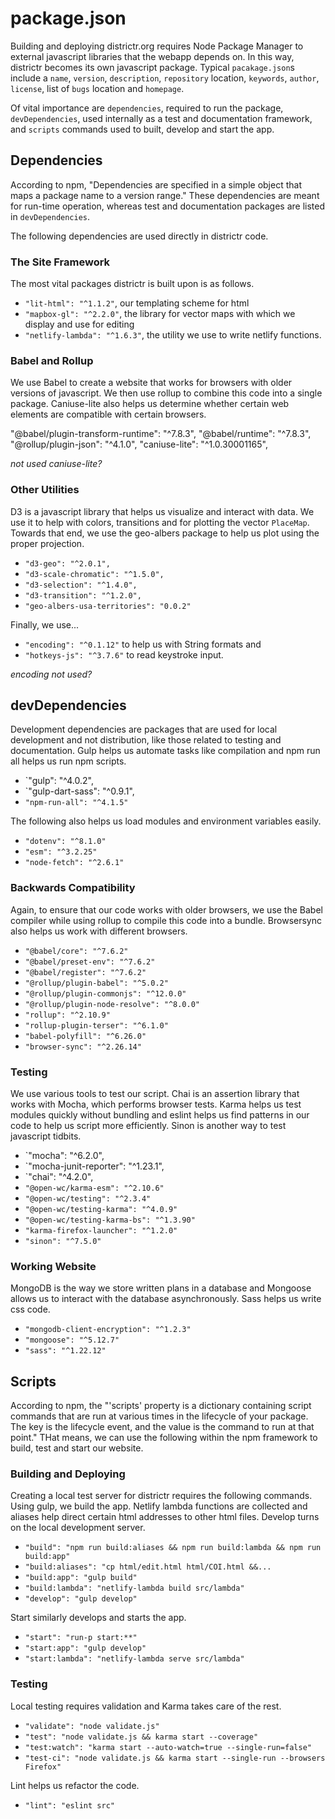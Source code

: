 # package.json

Building and deploying districtr.org requires Node Package Manager to
external javascript libraries that the webapp depends on. In this way,
districtr becomes its own javascript package. Typical `pacakage.json`s
include a `name`, `version`, `description`, `repository` location, 
`keywords`, `author`, `license`, list of `bugs` location and `homepage`.

Of vital importance are `dependencies`, required to run the package,
`devDependencies`, used internally as a test and documentation framework,
and `scripts` commands used to built, develop and start the app.

## Dependencies

According to npm, "Dependencies are specified in a simple object that maps
a package name to a version range." These dependencies are meant for run-time
operation, whereas test and documentation packages are listed in
`devDependencies`.

The following dependencies are used directly in districtr code.

### The Site Framework

The most vital packages districtr is built upon is as follows.
- `"lit-html": "^1.1.2"`, our templating scheme for html
- `"mapbox-gl": "^2.2.0"`, the library for vector maps with which we display and use for editing
- `"netlify-lambda": "^1.6.3"`, the utility we use to write netlify functions.
        
### Babel and Rollup

We use Babel to create a website that works for browsers with
older versions of javascript. We then use rollup to combine this
code into a single package. Caniuse-lite also helps us determine
whether certain web elements are compatible with certain browsers.

"@babel/plugin-transform-runtime": "^7.8.3",
"@babel/runtime": "^7.8.3",
"@rollup/plugin-json": "^4.1.0",
"caniuse-lite": "^1.0.30001165",

_not used caniuse-lite?_

### Other Utilities

D3 is a javascript library that helps us visualize and interact
with data. We use it to help with colors, transitions and for
plotting the vector `PlaceMap`. Towards that end, we use
the geo-albers package to help us plot using the proper
projection.
 
- `"d3-geo": "^2.0.1",`
- `"d3-scale-chromatic": "^1.5.0",`
- `"d3-selection": "^1.4.0",`
- `"d3-transition": "^1.2.0",`
- `"geo-albers-usa-territories": "0.0.2"`

Finally, we use...

- `"encoding": "^0.1.12"` to help us with String formats and
- `"hotkeys-js": "^3.7.6"` to read keystroke input. 
        
_encoding not used?_

## devDependencies

Development dependencies are packages that are used for local development and not distribution,
like those related to testing and documentation. Gulp helps us automate tasks like compilation and
npm run all helps us run npm scripts. 

- `"gulp": "^4.0.2",
- `"gulp-dart-sass": "^0.9.1",
- `"npm-run-all": "^4.1.5"`

The following also helps us load modules and environment variables easily. 

- `"dotenv": "^8.1.0"`
- `"esm": "^3.2.25"`
- `"node-fetch": "^2.6.1"`

### Backwards Compatibility

Again, to ensure that our code works with older browsers, we use the Babel compiler
while using rollup to compile this code into a bundle. Browsersync also helps us
work with different browsers.

- `"@babel/core": "^7.6.2"`
- `"@babel/preset-env": "^7.6.2"`
- `"@babel/register": "^7.6.2"`
- `"@rollup/plugin-babel": "^5.0.2"`
- `"@rollup/plugin-commonjs": "^12.0.0"`
- `"@rollup/plugin-node-resolve": "^8.0.0"`
- `"rollup": "^2.10.9"`
- `"rollup-plugin-terser": "^6.1.0"`
- `"babel-polyfill": "^6.26.0"`
- `"browser-sync": "^2.26.14"`
           
### Testing           

We use various tools to test our script. Chai is an assertion library that works with
Mocha, which performs browser tests. Karma helps us test modules quickly without bundling
and eslint helps us find patterns in our code to help us script more efficiently. Sinon
is another way to test javascript tidbits.

- `"mocha": "^6.2.0",
- `"mocha-junit-reporter": "^1.23.1",
- `"chai": "^4.2.0",
- `"@open-wc/karma-esm": "^2.10.6"`
- `"@open-wc/testing": "^2.3.4"`
- `"@open-wc/testing-karma": "^4.0.9"`
- `"@open-wc/testing-karma-bs": "^1.3.90"`
- `"karma-firefox-launcher": "^1.2.0"`
- `"sinon": "^7.5.0"`


### Working Website

MongoDB is the way we store written plans in a database and Mongoose allows us to
interact with the database asynchronously. Sass helps us write css code.

- `"mongodb-client-encryption": "^1.2.3"`
- `"mongoose": "^5.12.7"`
- `"sass": "^1.22.12"`

## Scripts 

According to npm, the "'scripts' property is a dictionary containing script commands
that are run at various times in the lifecycle of your package. The key is the lifecycle
event, and the value is the command to run at that point." THat means, we can use the
following within the npm framework to build, test and start our website. 

### Building and Deploying

Creating a local test server for districtr requires the following commands. Using
gulp, we build the app. Netlify lambda functions are collected and aliases help
direct certain html addresses to other html files. Develop turns on the local
development server. 

- `"build": "npm run build:aliases && npm run build:lambda && npm run build:app"`
- `"build:aliases": "cp html/edit.html html/COI.html &&...`
- `"build:app": "gulp build"`
- `"build:lambda": "netlify-lambda build src/lambda"`
- `"develop": "gulp develop"`

Start similarly develops and starts the app. 

- `"start": "run-p start:**"`
- `"start:app": "gulp develop"`
- `"start:lambda": "netlify-lambda serve src/lambda"`

### Testing 

Local testing requires validation and Karma takes care of the rest.

- `"validate": "node validate.js"`
- `"test": "node validate.js && karma start --coverage"`
- `"test:watch": "karma start --auto-watch=true --single-run=false"`
- `"test-ci": "node validate.js && karma start --single-run --browsers Firefox"`

Lint helps us refactor the code. 

- `"lint": "eslint src"`
